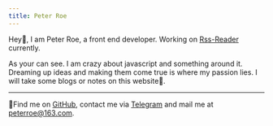 ```yaml
---
title: Peter Roe
---
```


<ClientOnly>
  <Plum/>
</ClientOnly>

Hey👋, I am Peter Roe, a front end developer. Working on [Rss-Reader](https://github.com/peterroe/Rss-Reader) currently.

As your can see. I am crazy about javascript and something around it. Dreaming up ideas and making them come true is where my passion lies. I will take some blogs or notes on this website🖖.

***

🧐Find me on [GitHub](https://github.com/peterroe), contact me via [Telegram](https://t.me/peterroe) and mail me at [peterroe@163.com](mailto:peterroe@163.com).